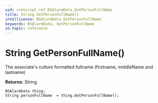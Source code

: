 ```yaml
---
uid: crmscript_ref_NSAlarmData_GetPersonFullName
title: String GetPersonFullName()
intellisense: NSAlarmData.GetPersonFullName
keywords: NSAlarmData, GetPersonFullName
so.topic: reference
---
```


# String GetPersonFullName()

The associate's culture formatted fullname (firstname, middleName and lastname)

**Returns:** String

```crmscript
NSAlarmData thing;
String personFullName  = thing.GetPersonFullName();
```

